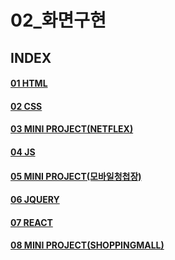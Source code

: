 # 02_화면구현
INDEX
---
#### [01 HTML](./01html.md)
#### [02 CSS](./02css.md)
#### [03 MINI PROJECT(NETFLEX)](./03minipj_netflex.md)
#### [04 JS](./04js.md)
#### [05 MINI PROJECT(모바일청첩장)](./05minipj_wedding.md)
#### [06 JQUERY](./06jquery.md)
#### [07 REACT](./07react.md)
#### [08 MINI PROJECT(SHOPPINGMALL)](./08shopping.md)








